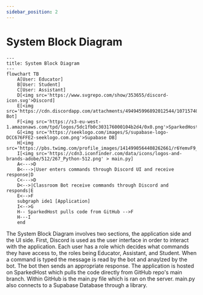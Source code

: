 ```yaml
---
sidebar_position: 2
---
```


# System Block Diagram
```mermaid
---
title: System Block Diagram
---
flowchart TB
    A[User: Educator]
    B[User: Student]
    C[User: Assistant]
    D[<img src='https://www.svgrepo.com/show/353655/discord-icon.svg'>Discord]
    E[<img src='https://cdn.discordapp.com/attachments/494945996892012544/1071574051623030834/Discord_Classroom.jpg'>Classroom Bot]
    F[<img src='https://s3-eu-west-1.amazonaws.com/tpd/logos/5dc1fb0c303176000104b2d4/0x0.png'>SparkedHost]
    G[<img src='https://seeklogo.com/images/S/supabase-logo-DCC676FFE2-seeklogo.com.png'>Supabase DB]
    H[<img src='https://pbs.twimg.com/profile_images/1414990564408262661/r6YemvF9_400x400.jpg'>GitHub]
    I[<img src='https://cdn3.iconfinder.com/data/icons/logos-and-brands-adobe/512/267_Python-512.png' > main.py]
    A<--->D
    B<--->|User enters commands through Discord UI and receive response|D
    C<--->D
    D<-->|Classroom Bot receive commands through Discord and responds|E
    E<-->F
    subgraph ide1 [Application]
    I<-->G
    H-- SparkedHost pulls code from GitHub -->F
    H---I
    end
```

The System Block Diagram involves two sections, the application side and the UI side. First, Discord is used as the user interface in order to interact with the application. Each user has a role which decides what commands they have access to, the roles being Educator, Assistant, and Student. When a command is typed the message is read by the bot and anaylzed by the bot. The bot then sends an appropriate response. The application is hosted on SparkedHost which pulls the code directly from GitHub repo's main branch. Within GitHub is the main.py file which is ran on the server. main.py also connects to a Supabase Database through a library.
